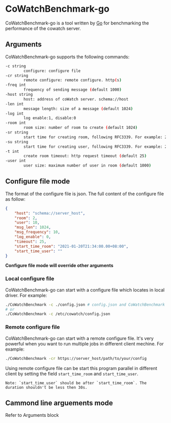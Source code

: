 # CoWatchBenchmark-go
CoWatchBenchmark-go is a tool written by [Go](http://golang.org/) for benchmarking the performance of the cowatch server. 

## Arguments

CoWatchBenchmark-go supports the following commands:

```bash
-c string
        configure: configure file
-cr string
        remote configure: remote configure. http(s)
-freq int
        frequency of sending message (default 1000)
-host string
        host: address of coWatch server. schema://host
-len int
        message length: size of a message (default 1024)
-log int
        log enable:1, disable:0
-room int
        room size: number of room to create (default 1024)
-sr string
        start time for creating room, following RFC3339. For example: 2017-12-08T00:08:00.00+08:00 . If not set, start instant.
-su string
        start time for creating user, following RFC3339. For example: 2017-12-08T00:08:00.00+08:00 . If not set, start instant.
-t int
        create room timeout: http request timeout (default 25)
-user int
        user size: maximum number of user in room (default 1000)

```

## Configure file mode

The format of the configure file is json. The full content of the configure file as follow:

```json
{
    "host": "schema://server_host",
    "room": 2,
    "user": 10,
    "msg_len": 1024,
    "msg_frequency": 10,
    "log_enable": 0,
    "timeout": 25,
    "start_time_room": "2021-01-20T21:34:00.00+08:00",
    "start_time_user": ""
}
```

**Configure file mode will override other arguments**

### Local configure file
CoWatchBenchmark-go can start with a configure file which locates in local driver. For example:
```bash
./CoWatchBenchmark -c ./config.json # config.json and CoWatchBenchmark are in the same directory.
# or
./CoWatchBenchmark -c /etc/cowatch/config.json
```

### Remote configure file
CoWatchBenchmark-go can start with a remote configure file. It's very powerful when you want to run multiple jobs in different client mechine. For example:

```bash
./CoWatchBenchmark -cr https://server_host/path/to/your/config
```
Using remote configure file can be start this program parallel in different client by setting the field `start_time_room` and `start_time_user`.

    Note: `start_time_user` should be after `start_time_room`. The duration shouldn't be less then 30s.

## Cammond line arguements mode
Refer to Arguments block
